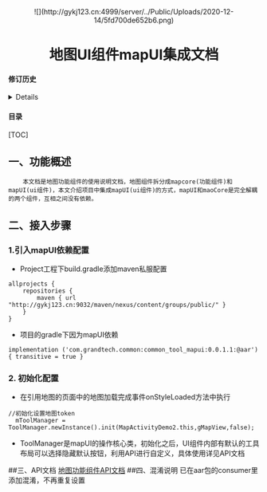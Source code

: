 <div>
<center>
![](http://gykj123.cn:4999/server/../Public/Uploads/2020-12-14/5fd700de652b6.png)
</center>
<center><h1>地图UI组件mapUI集成文档</h1></center>
</div>

<h4>修订历史</h4>
<details>
<table>
<tr>
  <th style="background-color:#409EFF;color:#FFFFFF;">版本</th>
  <th style="background-color:#409EFF;color:#FFFFFF">修订时间</th>
  <th style="background-color:#409EFF;color:#FFFFFF">修订人员</th>
  <th style="background-color:#409EFF;color:#FFFFFF">修订内容</th>
</tr>
<tr>
  <td>0.0.1.1</td>
  <td>2021/07/14</td>
  <td>冯帅</td>
  <td>发布版本</td>
</tr>
</table>
</details>


<h4>目录</h4>

[TOC]

## 一、功能概述

		本文档是地图功能组件的使用说明文档，地图组件拆分成mapcore(功能组件)和mapUI(ui组件)，本文介绍项目中集成mapUI(ui组件)的方式，mapUI和maoCore是完全解耦的两个组件，互相之间没有依赖。


## 二、接入步骤
### 1.引入mapUI依赖配置
- Project工程下build.gradle添加maven私服配置
```
allprojects {
    repositories {
        maven { url "http://gykj123.cn:9032/maven/nexus/content/groups/public/" }
    }
}
```
- 项目的gradle下因为mapUI依赖
```
implementation ('com.grandtech.common:common_tool_mapui:0.0.1.1:@aar') { transitive = true }
```
### 2. 初始化配置

- 在引用地图的页面中的地图加载完成事件onStyleLoaded方法中执行
```
//初始化设置地图token
  mToolManager = ToolManager.newInstance().init(MapActivityDemo2.this,gMapView,false);
```
- ToolManager是mapUI的操作核心类，初始化之后，UI组件内部有默认的工具布局可以选择隐藏默认按钮，利用API进行自定义，具体使用详见API文档

##三、API文档
[地图功能组件API文档](https://www.showdoc.com.cn/GMap/7178604402319765)
##四、混淆说明
已在aar包的consumer里添加混淆，不再重复设置
